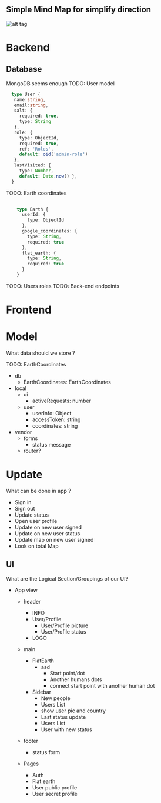 ## Simple Mind Map for simplify direction
![alt tag](https://raw.githubusercontent.com/OlegLustenko/flatearth/master/docs/MindMap.png)

# Backend
  ## Database 
  MongoDB seems enough
TODO: User model
   ```ts
     type User {
      name:string,
      email:string,
      salt: {
        required: true,
        type: String
      },
      role: {
        type: ObjectId,
        required: true,
        ref: 'Roles',
        default: oid('admin-role')
      },
      lastVisited: { 
        type: Number, 
        default: Date.now() },
     }
```
TODO: Earth coordinates
```ts
   
    type Earth {
      userId: {
        type: ObjectId
      },
      google_coordinates: {
        type: String,
        required: true
      },
      flat_earth: {
        type: String,
        required: true
      }
    }
```
TODO: Users roles
TODO: Back-end endpoints

# Frontend

# Model
  What data should we store ?


  TODO: EarthCoordinates

  * db
    * EarthCoordinates: EarthCoordinates
  * local
    * ui
      * activeRequests: number
    * user  
      * userInfo: Object
      * accessToken: string
      * coordinates: string
  * vendor
    * forms
      * status message
    * router?


# Update
  What can be done in app ?

  * Sign in
  * Sign out
  * Update status
  * Open user profile
  * Update on new user signed
  * Update on new user status
  * Update map on new user signed
  * Look on total Map


## UI
  What are the Logical Section/Groupings of our UI? 
 
  * App view
    * header
      * INFO
      * User/Profile
        * User/Profile picture
        * User/Profile status
      * LOGO
    * main
      * FlatEarth
        * asd
          * Start point/dot
          * Another humans dots
          * connect start point with another human dot
      * Sidebar
        * New people
         * Users List
          * show user pic and country
        * Last status update
         * Users List
          * User with new status
    * footer
      * status form
            

    * Pages
      * Auth
      * Flat earth
      * User public profile
      * User secret profile